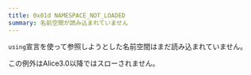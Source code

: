 ```yaml
---
title: 0x01d NAMESPACE_NOT_LOADED
summary: 名前空間が読み込まれていません
---
```


`using`宣言を使って参照しようとした名前空間はまだ読み込まれていません。

この例外はAlice3.0以降ではスローされません。